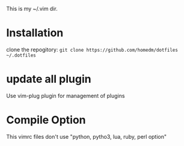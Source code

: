This is my ~/.vim dir.

# Installation
clone the repogitory: `git clone https://github.com/homedm/dotfiles ~/.dotfiles`

# update all plugin
Use vim-plug plugin for management of plugins

# Compile Option
This vimrc files don't use "python, pytho3, lua, ruby, perl option"
